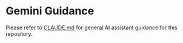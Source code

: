 # Gemini Guidance

Please refer to [CLAUDE.md](./CLAUDE.md) for general AI assistant guidance for this repository.
